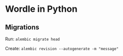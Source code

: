 # Wordle in Python

## Migrations

Run: `alembic migrate head`

Create: `alembic revision --autogenerate -m "message"`
